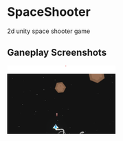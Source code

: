# SpaceShooter
2d unity space shooter game

## Ganeplay Screenshots
<img src="Docs/Screenshot1.png" width="50%" alt="Gameplay Screenshot 1">
